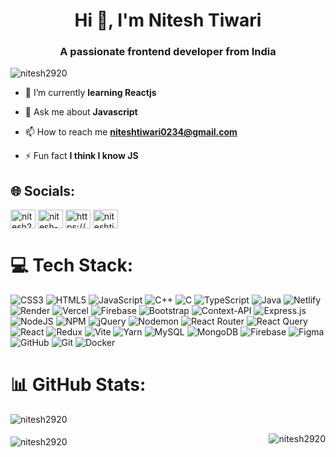 <h1 align="center">Hi 👋, I'm Nitesh Tiwari</h1>
<h3 align="center">A passionate frontend developer from India</h3>

<p align="left"> <img src="https://komarev.com/ghpvc/?username=nitesh2920&label=Profile%20views&color=0e75b6&style=flat" alt="nitesh2920" /> </p>

- 🌱 I’m currently **learning Reactjs**

- 💬 Ask me about **Javascript**

- 📫 How to reach me **niteshtiwari0234@gmail.com**

- ⚡ Fun fact **I think I know JS**

## 🌐 Socials:
<p align="left">
<a href="https://codepen.io/nitesh2920" target="blank"><img align="center" src="https://raw.githubusercontent.com/rahuldkjain/github-profile-readme-generator/master/src/images/icons/Social/codepen.svg" alt="nitesh2920" height="30" width="40" /></a>	
<a href="https://linkedin.com/in/nitesh-tiwari-b255a422b" target="blank"><img align="center" src="https://raw.githubusercontent.com/rahuldkjain/github-profile-readme-generator/master/src/images/icons/Social/linked-in-alt.svg" alt="nitesh-tiwari-b255a422b" height="30" width="40" /></a>
<a href="https://www.hackerrank.com/https://www.hackerrank.com/niteshtiwari0234" target="blank"><img align="center" src="https://raw.githubusercontent.com/rahuldkjain/github-profile-readme-generator/master/src/images/icons/Social/hackerrank.svg" alt="https://www.hackerrank.com/niteshtiwari0234" height="30" width="40" /></a>
<a href="https://auth.geeksforgeeks.org/user/niteshtiwari0234" target="blank"><img align="center" src="https://raw.githubusercontent.com/rahuldkjain/github-profile-readme-generator/master/src/images/icons/Social/geeks-for-geeks.svg" alt="niteshtiwari0234" height="30" width="40" /></a>
</p>

# 💻 Tech Stack:

![CSS3](https://img.shields.io/badge/css3-%231572B6.svg?style=flat&logo=css3&logoColor=white) ![HTML5](https://img.shields.io/badge/html5-%23E34F26.svg?style=flat&logo=html5&logoColor=white) ![JavaScript](https://img.shields.io/badge/javascript-%23323330.svg?style=flat&logo=javascript&logoColor=%23F7DF1E) ![C++](https://img.shields.io/badge/c++-%2300599C.svg?style=flat&logo=c%2B%2B&logoColor=white) ![C](https://img.shields.io/badge/c-%2300599C.svg?style=flat&logo=c&logoColor=white) ![TypeScript](https://img.shields.io/badge/typescript-%23007ACC.svg?style=flat&logo=typescript&logoColor=white) ![Java](https://img.shields.io/badge/java-%23ED8B00.svg?style=flat&logo=openjdk&logoColor=white) ![Netlify](https://img.shields.io/badge/netlify-%23000000.svg?style=flat&logo=netlify&logoColor=#00C7B7) ![Render](https://img.shields.io/badge/Render-%46E3B7.svg?style=flat&logo=render&logoColor=white) ![Vercel](https://img.shields.io/badge/vercel-%23000000.svg?style=flat&logo=vercel&logoColor=white) ![Firebase](https://img.shields.io/badge/firebase-%23039BE5.svg?style=flat&logo=firebase) ![Bootstrap](https://img.shields.io/badge/bootstrap-%238511FA.svg?style=flat&logo=bootstrap&logoColor=white) ![Context-API](https://img.shields.io/badge/Context--Api-000000?style=flat&logo=react) ![Express.js](https://img.shields.io/badge/express.js-%23404d59.svg?style=flat&logo=express&logoColor=%2361DAFB) ![NodeJS](https://img.shields.io/badge/node.js-6DA55F?style=flat&logo=node.js&logoColor=white) ![NPM](https://img.shields.io/badge/NPM-%23CB3837.svg?style=flat&logo=npm&logoColor=white) ![jQuery](https://img.shields.io/badge/jquery-%230769AD.svg?style=flat&logo=jquery&logoColor=white) ![Nodemon](https://img.shields.io/badge/NODEMON-%23323330.svg?style=flat&logo=nodemon&logoColor=%BBDEAD) ![React Router](https://img.shields.io/badge/React_Router-CA4245?style=flat&logo=react-router&logoColor=white) ![React Query](https://img.shields.io/badge/-React%20Query-FF4154?style=flat&logo=react%20query&logoColor=white) ![React](https://img.shields.io/badge/react-%2320232a.svg?style=flat&logo=react&logoColor=%2361DAFB) ![Redux](https://img.shields.io/badge/redux-%23593d88.svg?style=flat&logo=redux&logoColor=white) ![Vite](https://img.shields.io/badge/vite-%23646CFF.svg?style=flat&logo=vite&logoColor=white) ![Yarn](https://img.shields.io/badge/yarn-%232C8EBB.svg?style=flat&logo=yarn&logoColor=white) ![MySQL](https://img.shields.io/badge/mysql-4479A1.svg?style=flat&logo=mysql&logoColor=white) ![MongoDB](https://img.shields.io/badge/MongoDB-%234ea94b.svg?style=flat&logo=mongodb&logoColor=white) ![Firebase](https://img.shields.io/badge/firebase-a08021?style=flat&logo=firebase&logoColor=ffcd34) ![Figma](https://img.shields.io/badge/figma-%23F24E1E.svg?style=flat&logo=figma&logoColor=white) ![GitHub](https://img.shields.io/badge/github-%23121011.svg?style=flat&logo=github&logoColor=white) ![Git](https://img.shields.io/badge/git-%23F05033.svg?style=flat&logo=git&logoColor=white) ![Docker](https://img.shields.io/badge/docker-%230db7ed.svg?style=flat&logo=docker&logoColor=white)


# 📊 GitHub Stats:

<!--
![](https://github-readme-streak-stats.herokuapp.com/?user=nitesh2920&theme=midnight-purple&hide_border=false) &nbsp;
![](https://github-readme-stats.vercel.app/api?username=nitesh2920&theme=midnight-purple&hide_border=false&include_all_commits=false&count_private=false)</br>
<p align="center">
	<img align="center" src="https://github-readme-stats.vercel.app/api/top-langs/?username=nitesh2920&theme=midnight-purple&hide_border=false&include_all_commits=false&count_private=false&layout=compact"/> 
</p>
-->
<p><img align="center" src="https://github-readme-stats-sigma-five.vercel.app/api?username=nitesh2920&show_icons=true&locale=en" alt="nitesh2920" /></p>
<p><img align="right" src="https://github-readme-streak-stats.herokuapp.com/?user=nitesh2920&" alt="nitesh2920" /></p>  


 <p><img style="margin-top:5px;" align="center" src="https://github-readme-stats-sigma-five.vercel.app/api/top-langs?username=nitesh2920&show_icons=true&locale=en&layout=compact" alt="nitesh2920" /></p>



